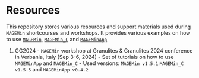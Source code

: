# Resources

This repository stores various resources and support materials used during ``MAGEMin`` shortcourses and workshops. It provides various examples on how to use [``MAGEMin``](https://github.com/ComputationalThermodynamics/MAGEMin),  [``MAGEMin_C``](https://github.com/ComputationalThermodynamics/MAGEMin_C.jl) and [``MAGEMinApp``](https://github.com/ComputationalThermodynamics/MAGEMinApp.jl)

1. GG2024 - ``MAGEMin`` workshop at Granulites & Granulites 2024 conference in Verbania, Italy (Sep 3-6, 2024) - Set of tutorials on how to use ``MAGEMinApp`` and ``MAGEMin_C`` - Used versions: ``MAGEMin v1.5.1`` ``MAGEMin_C v1.5.5`` and ``MAGEMinApp v0.4.2``
